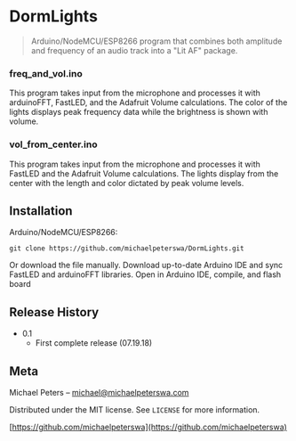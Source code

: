 # DormLights
> Arduino/NodeMCU/ESP8266 program that combines both amplitude and frequency of an audio track into a "Lit AF" package.

### freq_and_vol.ino
This program takes input from the microphone and processes it with arduinoFFT, FastLED, and the Adafruit Volume calculations. The color of the lights displays peak frequency data while the brightness is shown with volume.
### vol_from_center.ino
This program takes input from the microphone and processes it with FastLED and the Adafruit Volume calculations. The lights display from the center with the length and color dictated by peak volume levels.

## Installation

Arduino/NodeMCU/ESP8266:

```
git clone https://github.com/michaelpeterswa/DormLights.git
```
Or download the file manually.
Download up-to-date Arduino IDE and sync FastLED and arduinoFFT libraries.
Open in Arduino IDE, compile, and flash board

## Release History

* 0.1
    * First complete release (07.19.18)

## Meta

Michael Peters – michael@michaelpeterswa.com

Distributed under the MIT license. See ``LICENSE`` for more information.

[https://github.com/michaelpeterswa](https://github.com/michaelpeterswa)

